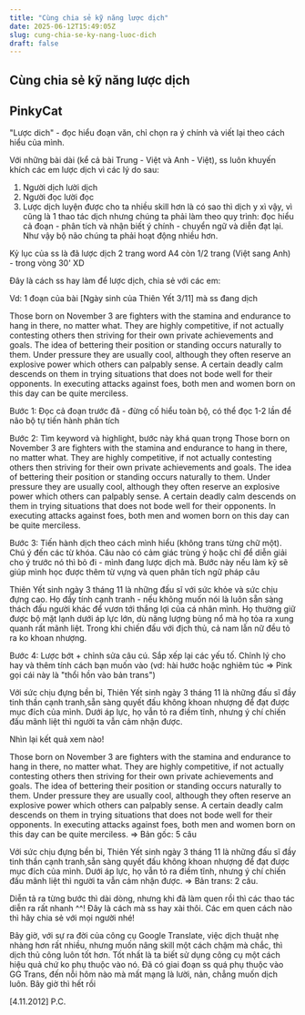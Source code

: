 ```yaml
---
title: "Cùng chia sẻ kỹ năng lược dịch"
date: 2025-06-12T15:49:05Z
slug: cung-chia-se-ky-nang-luoc-dich
draft: false
---
```


## Cùng chia sẻ kỹ năng lược dịch

## PinkyCat

"Lược dich" - đọc hiểu đoạn văn, chỉ chọn ra ý chính và viết lại theo cách hiểu của mình. 
 
Với những bài dài (kể cả bài Trung - Việt và Anh - Việt), ss luôn khuyến khích các em lược dịch vì các lý do sau:
 
1. Người dịch lười dịch
2. Người đọc lười đọc
3. Lược dịch luyện được cho ta nhiều skill hơn là có sao thì dịch y xì vậy, vì cũng là 1 thao tác dịch nhưng chúng ta phải làm theo quy trình: đọc hiểu cả đoạn - phân tích và nhận biết ý chính - chuyển ngữ và diễn đạt lại. Như vậy bộ não chúng ta phải hoạt động nhiều hơn.
 
Kỷ lục của ss là đã lược dịch 2 trang word A4 còn 1/2 trang (Việt sang Anh) - trong vòng 30' XD
 
Đây là cách ss hay làm để lược dịch, chia sẻ với các em:
 
 
Vd: 1 đoạn của bài [Ngày sinh của Thiên Yết 3/11] mà ss đang dịch
 
Those born on November 3 are fighters with the stamina and endurance to hang in there, no matter what. They are highly competitive, if not actually contesting others then striving for their own private achievements and goals. The idea of bettering their position or standing occurs naturally to them. Under pressure they are usually cool, although they often reserve an explosive power which others can palpably sense. A certain deadly calm descends on them in trying situations that does not bode well for their opponents. In executing attacks against foes, both men and women born on this day can be quite merciless.
 
 
Bước 1: Đọc cả đoạn trước đã - đừng cố hiểu toàn bộ, có thể đọc 1-2 lần để não bộ tự tiến hành phân tích
 
Bước 2: Tìm keyword và highlight, bước này khá quan trọng
 Those born on November 3 are fighters with the stamina and endurance to hang in there, no matter what. They are highly competitive, if not actually contesting others then striving for their own private achievements and goals. The idea of bettering their position or standing occurs naturally to them. Under pressure they are usually cool, although they often reserve an explosive power which others can palpably sense. A certain deadly calm descends on them in trying situations that does not bode well for their opponents. In executing attacks against foes, both men and women born on this day can be quite merciless.
 
Bước 3: Tiến hành dịch theo cách mình hiểu (không trans từng chữ một). Chú ý đến các từ khóa. Câu nào có cảm giác trùng ý hoặc chỉ để diễn giải cho ý trước nó thì bỏ đi - mình đang lược dịch mà. Bước này nếu làm kỹ sẽ giúp mình học được thêm từ vựng và quen phân tích ngữ pháp câu
 
Thiên Yết sinh ngày 3 tháng 11 là những đấu sĩ với sức khỏe và sức chịu đựng cao. Họ đầy tính cạnh tranh - nếu không muốn nói là luôn sẵn sàng thách đấu người khác để vươn tới thắng lợi của cá nhân mình. Họ thường giữ được bộ mặt lạnh dưới áp lực lớn, dù năng lượng bùng nổ mà họ tỏa ra xung quanh rất mãnh liệt. Trong khi chiến đấu với địch thủ, cả nam lẫn nữ đều tỏ ra ko khoan nhượng.
 
 
Bước 4: Lược bớt + chỉnh sửa câu cú. Sắp xếp lại các yếu tố. Chỉnh lý cho hay và thêm tính cách bạn muốn vào (vd: hài hước hoặc nghiêm túc => Pink gọi cái này là "thổi hồn vào bản trans")
 
Với sức chịu đựng bền bỉ, Thiên Yết sinh ngày 3 tháng 11 là những đấu sĩ đầy tinh thần cạnh tranh,sẵn sàng quyết đấu không khoan nhượng để đạt được mục đích của mình. Dưới áp lực, họ vẫn tỏ ra điềm tĩnh, nhưng ý chí chiến đấu mãnh liệt thì người ta vẫn cảm nhận được.
 
Nhìn lại kết quả xem nào!
 
Those born on November 3 are fighters with the stamina and endurance to hang in there, no matter what. They are highly competitive, if not actually contesting others then striving for their own private achievements and goals. The idea of bettering their position or standing occurs naturally to them. Under pressure they are usually cool, although they often reserve an explosive power which others can palpably sense. A certain deadly calm descends on them in trying situations that does not bode well for their opponents. In executing attacks against foes, both men and women born on this day can be quite merciless.
=> Bản gốc: 5 câu
 
Với sức chịu đựng bền bỉ, Thiên Yết sinh ngày 3 tháng 11 là những đấu sĩ đầy tinh thần cạnh tranh,sẵn sàng quyết đấu không khoan nhượng để đạt được mục đích của mình. Dưới áp lực, họ vẫn tỏ ra điềm tĩnh, nhưng ý chí chiến đấu mãnh liệt thì người ta vẫn cảm nhận được.
=> Bản trans: 2 câu.
 
 
Diễn tả ra từng bước thì dài dòng, nhưng khi đã làm quen rồi thì các thao tác diễn ra rất nhanh ^^! Đây là cách mà ss hay xài thôi. Các em quen cách nào thì hãy chia sẻ với mọi người nhé!
 
Bây giờ, với sự ra đời của công cụ Google Translate, việc dịch thuật nhẹ nhàng hơn rất nhiều, nhưng muốn nâng skill một cách chậm mà chắc, thì dịch thủ công luôn tốt hơn. Tốt nhất là ta biết sử dụng công cụ một cách hiệu quả chứ ko phụ thuộc vào nó. Đã có giai đoạn ss quá phụ thuộc vào GG Trans, đến nỗi hôm nào mà mất mạng là lười, nản, chẳng muốn dịch luôn. Bây giờ thì hết rồi   
 
[4.11.2012]
P.C.